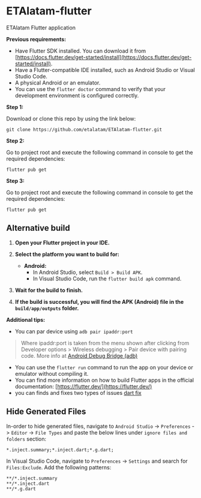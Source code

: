 # ETAlatam-flutter

ETAlatam Flutter application

**Previous requirements:**

* Have Flutter SDK installed. You can download it from [https://docs.flutter.dev/get-started/install](https://docs.flutter.dev/get-started/install).
* Have a Flutter-compatible IDE installed, such as Android Studio or Visual Studio Code.
* A physical Android or an emulator.
* You can use the `flutter doctor` command to verify that your development environment is configured correctly.

**Step 1:**

Download or clone this repo by using the link below:

```
git clone https://github.com/etalatam/ETAlatam-flutter.git
```

**Step 2:**

Go to project root and execute the following command in console to get the required dependencies: 

```
flutter pub get 
```

**Step 3:**

Go to project root and execute the following command in console to get the required dependencies: 

```
flutter pub get 
```

## Alternative build

1. **Open your Flutter project in your IDE.**
2. **Select the platform you want to build for:**

      * **Android:**
          * In Android Studio, select `Build > Build APK`.
          * In Visual Studio Code, run the `flutter build apk` command.

3. **Wait for the build to finish.**
4. **If the build is successful, you will find the APK (Android) file in the `build/app/outputs` folder.**

**Additional tips:**

* You can par device using `adb pair ipaddr:port`

> Where ipaddr:port is taken from the menu shown after clicking from Developer options > Wireless debugging > Pair device with pairing code. 
> More info at [Android Debug Bridge (adb)](https://developer.android.com/tools/adb)

* You can use the `flutter run` command to run the app on your device or emulator without compiling it.
* You can find more information on how to build Flutter apps in the official documentation: [https://flutter.dev/](https://flutter.dev/)
* you can finds and fixes two types of issues [dart fix](https://dart.dev/tools/dart-fix)


## Hide Generated Files

In-order to hide generated files, navigate to `Android Studio` -> `Preferences` -> `Editor` -> `File Types` and paste the below lines under `ignore files and folders` section:

```
*.inject.summary;*.inject.dart;*.g.dart;
```

In Visual Studio Code, navigate to `Preferences` -> `Settings` and search for `Files:Exclude`. Add the following patterns:
```
**/*.inject.summary
**/*.inject.dart
**/*.g.dart
```
